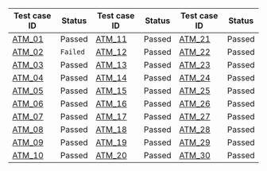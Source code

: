 Test case ID | Status | Test case ID | Status | Test case ID | Status |  
--- | --- | --- | --- | --- | --- |
[ATM_01][1] | Passed |[ATM_11][11] | Passed |[ATM_21][21] | Passed
[ATM_02][2] | `Failed` |[ATM_12][12] | Passed |[ATM_22][22] | Passed
[ATM_03][3] | Passed |[ATM_13][13] | Passed |[ATM_23][23] | Passed
[ATM_04][4] | Passed |[ATM_14][14] | Passed |[ATM_24][24] | Passed
[ATM_05][5] | Passed |[ATM_15][15] | Passed |[ATM_25][25] | Passed
[ATM_06][6] | Passed |[ATM_16][16] | Passed |[ATM_26][26] | Passed
[ATM_07][7] | Passed |[ATM_17][17] | Passed |[ATM_27][27] | Passed
[ATM_08][8] | Passed |[ATM_18][18] | Passed |[ATM_28][28] | Passed
[ATM_09][9] | Passed |[ATM_19][19] | Passed |[ATM_29][29] | Passed
[ATM_10][10] | Passed |[ATM_20][20] | Passed |[ATM_30][30] | Passed 




[1]:https://github.com/AdTechMedia/adtechmedia-website/blob/test/test/regression/test_scripts/ATM_website_01.md
[2]:https://github.com/AdTechMedia/adtechmedia-website/blob/test/test/regression/test_scripts/ATM_website_02.md
[3]:https://github.com/AdTechMedia/adtechmedia-website/blob/test/test/regression/test_scripts/ATM_website_03.md
[4]:https://github.com/AdTechMedia/adtechmedia-website/blob/test/test/regression/test_scripts/ATM_website_04.md
[5]:https://github.com/AdTechMedia/adtechmedia-website/blob/test/test/regression/test_scripts/ATM_website_05.md
[6]:https://github.com/AdTechMedia/adtechmedia-website/blob/test/test/regression/test_scripts/ATM_website_06.md
[7]:https://github.com/AdTechMedia/adtechmedia-website/blob/test/test/regression/test_scripts/ATM_website_07.md
[8]:https://github.com/AdTechMedia/adtechmedia-website/blob/test/test/regression/test_scripts/ATM_website_08.md
[9]:https://github.com/AdTechMedia/adtechmedia-website/blob/test/test/regression/test_scripts/ATM_website_09.md
[10]:https://github.com/AdTechMedia/adtechmedia-website/blob/test/test/regression/test_scripts/ATM_website_10.md
[11]:https://github.com/AdTechMedia/adtechmedia-website/blob/test/test/regression/test_scripts/ATM_website_11.md
[12]:https://github.com/AdTechMedia/adtechmedia-website/blob/test/test/regression/test_scripts/ATM_website_12.md
[13]:https://github.com/AdTechMedia/adtechmedia-website/blob/test/test/regression/test_scripts/ATM_website_13.md
[14]:https://github.com/AdTechMedia/adtechmedia-website/blob/test/test/regression/test_scripts/ATM_website_14.md
[15]:https://github.com/AdTechMedia/adtechmedia-website/blob/test/test/regression/test_scripts/ATM_website_15.md
[16]:https://github.com/AdTechMedia/adtechmedia-website/blob/test/test/regression/test_scripts/ATM_website_16.md
[17]:https://github.com/AdTechMedia/adtechmedia-website/blob/test/test/regression/test_scripts/ATM_website_17.md
[18]:https://github.com/AdTechMedia/adtechmedia-website/blob/test/test/regression/test_scripts/ATM_website_18.md
[19]:https://github.com/AdTechMedia/adtechmedia-website/blob/test/test/regression/test_scripts/ATM_website_19.md
[20]:https://github.com/AdTechMedia/adtechmedia-website/blob/test/test/regression/test_scripts/ATM_website_20.md
[21]:https://github.com/AdTechMedia/adtechmedia-website/blob/test/test/regression/test_scripts/ATM_website_21.md
[22]:https://github.com/AdTechMedia/adtechmedia-website/blob/test/test/regression/test_scripts/ATM_website_22.md
[23]:https://github.com/AdTechMedia/adtechmedia-website/blob/test/test/regression/test_scripts/ATM_website_23.md
[24]:https://github.com/AdTechMedia/adtechmedia-website/blob/test/test/regression/test_scripts/ATM_website_24.md
[25]:https://github.com/AdTechMedia/adtechmedia-website/blob/test/test/regression/test_scripts/ATM_website_25.md
[26]:https://github.com/AdTechMedia/adtechmedia-website/blob/test/test/regression/test_scripts/ATM_website_26.md
[27]:https://github.com/AdTechMedia/adtechmedia-website/blob/test/test/regression/test_scripts/ATM_website_27.md
[28]:https://github.com/AdTechMedia/adtechmedia-website/blob/test/test/regression/test_scripts/ATM_website_28.md
[29]:https://github.com/AdTechMedia/adtechmedia-website/blob/test/test/regression/test_scripts/ATM_website_29.md
[30]:https://github.com/AdTechMedia/adtechmedia-website/blob/test/test/regression/test_scripts/ATM_website_30.md
[31]:https://github.com/AdTechMedia/adtechmedia-website/blob/test/test/regression/test_scripts/ATM_website_31.md
[32]:https://github.com/AdTechMedia/adtechmedia-website/blob/test/test/regression/test_scripts/ATM_website_32.md
[33]:https://github.com/AdTechMedia/adtechmedia-website/blob/test/test/regression/test_scripts/ATM_website_33.md
[34]:https://github.com/AdTechMedia/adtechmedia-website/blob/test/test/regression/test_scripts/ATM_website_34.md
